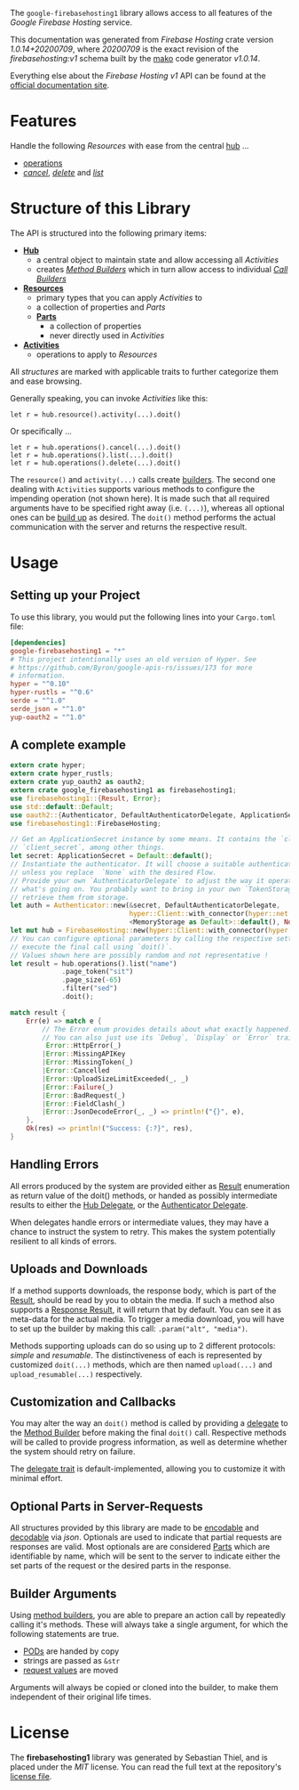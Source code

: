 <!---
DO NOT EDIT !
This file was generated automatically from 'src/mako/api/README.md.mako'
DO NOT EDIT !
-->
The `google-firebasehosting1` library allows access to all features of the *Google Firebase Hosting* service.

This documentation was generated from *Firebase Hosting* crate version *1.0.14+20200709*, where *20200709* is the exact revision of the *firebasehosting:v1* schema built by the [mako](http://www.makotemplates.org/) code generator *v1.0.14*.

Everything else about the *Firebase Hosting* *v1* API can be found at the
[official documentation site](https://firebase.google.com/docs/hosting/).
# Features

Handle the following *Resources* with ease from the central [hub](https://docs.rs/google-firebasehosting1/1.0.14+20200709/google_firebasehosting1/struct.FirebaseHosting.html) ... 

* [operations](https://docs.rs/google-firebasehosting1/1.0.14+20200709/google_firebasehosting1/struct.Operation.html)
 * [*cancel*](https://docs.rs/google-firebasehosting1/1.0.14+20200709/google_firebasehosting1/struct.OperationCancelCall.html), [*delete*](https://docs.rs/google-firebasehosting1/1.0.14+20200709/google_firebasehosting1/struct.OperationDeleteCall.html) and [*list*](https://docs.rs/google-firebasehosting1/1.0.14+20200709/google_firebasehosting1/struct.OperationListCall.html)




# Structure of this Library

The API is structured into the following primary items:

* **[Hub](https://docs.rs/google-firebasehosting1/1.0.14+20200709/google_firebasehosting1/struct.FirebaseHosting.html)**
    * a central object to maintain state and allow accessing all *Activities*
    * creates [*Method Builders*](https://docs.rs/google-firebasehosting1/1.0.14+20200709/google_firebasehosting1/trait.MethodsBuilder.html) which in turn
      allow access to individual [*Call Builders*](https://docs.rs/google-firebasehosting1/1.0.14+20200709/google_firebasehosting1/trait.CallBuilder.html)
* **[Resources](https://docs.rs/google-firebasehosting1/1.0.14+20200709/google_firebasehosting1/trait.Resource.html)**
    * primary types that you can apply *Activities* to
    * a collection of properties and *Parts*
    * **[Parts](https://docs.rs/google-firebasehosting1/1.0.14+20200709/google_firebasehosting1/trait.Part.html)**
        * a collection of properties
        * never directly used in *Activities*
* **[Activities](https://docs.rs/google-firebasehosting1/1.0.14+20200709/google_firebasehosting1/trait.CallBuilder.html)**
    * operations to apply to *Resources*

All *structures* are marked with applicable traits to further categorize them and ease browsing.

Generally speaking, you can invoke *Activities* like this:

```Rust,ignore
let r = hub.resource().activity(...).doit()
```

Or specifically ...

```ignore
let r = hub.operations().cancel(...).doit()
let r = hub.operations().list(...).doit()
let r = hub.operations().delete(...).doit()
```

The `resource()` and `activity(...)` calls create [builders][builder-pattern]. The second one dealing with `Activities` 
supports various methods to configure the impending operation (not shown here). It is made such that all required arguments have to be 
specified right away (i.e. `(...)`), whereas all optional ones can be [build up][builder-pattern] as desired.
The `doit()` method performs the actual communication with the server and returns the respective result.

# Usage

## Setting up your Project

To use this library, you would put the following lines into your `Cargo.toml` file:

```toml
[dependencies]
google-firebasehosting1 = "*"
# This project intentionally uses an old version of Hyper. See
# https://github.com/Byron/google-apis-rs/issues/173 for more
# information.
hyper = "^0.10"
hyper-rustls = "^0.6"
serde = "^1.0"
serde_json = "^1.0"
yup-oauth2 = "^1.0"
```

## A complete example

```Rust
extern crate hyper;
extern crate hyper_rustls;
extern crate yup_oauth2 as oauth2;
extern crate google_firebasehosting1 as firebasehosting1;
use firebasehosting1::{Result, Error};
use std::default::Default;
use oauth2::{Authenticator, DefaultAuthenticatorDelegate, ApplicationSecret, MemoryStorage};
use firebasehosting1::FirebaseHosting;

// Get an ApplicationSecret instance by some means. It contains the `client_id` and 
// `client_secret`, among other things.
let secret: ApplicationSecret = Default::default();
// Instantiate the authenticator. It will choose a suitable authentication flow for you, 
// unless you replace  `None` with the desired Flow.
// Provide your own `AuthenticatorDelegate` to adjust the way it operates and get feedback about 
// what's going on. You probably want to bring in your own `TokenStorage` to persist tokens and
// retrieve them from storage.
let auth = Authenticator::new(&secret, DefaultAuthenticatorDelegate,
                              hyper::Client::with_connector(hyper::net::HttpsConnector::new(hyper_rustls::TlsClient::new())),
                              <MemoryStorage as Default>::default(), None);
let mut hub = FirebaseHosting::new(hyper::Client::with_connector(hyper::net::HttpsConnector::new(hyper_rustls::TlsClient::new())), auth);
// You can configure optional parameters by calling the respective setters at will, and
// execute the final call using `doit()`.
// Values shown here are possibly random and not representative !
let result = hub.operations().list("name")
             .page_token("sit")
             .page_size(-65)
             .filter("sed")
             .doit();

match result {
    Err(e) => match e {
        // The Error enum provides details about what exactly happened.
        // You can also just use its `Debug`, `Display` or `Error` traits
         Error::HttpError(_)
        |Error::MissingAPIKey
        |Error::MissingToken(_)
        |Error::Cancelled
        |Error::UploadSizeLimitExceeded(_, _)
        |Error::Failure(_)
        |Error::BadRequest(_)
        |Error::FieldClash(_)
        |Error::JsonDecodeError(_, _) => println!("{}", e),
    },
    Ok(res) => println!("Success: {:?}", res),
}

```
## Handling Errors

All errors produced by the system are provided either as [Result](https://docs.rs/google-firebasehosting1/1.0.14+20200709/google_firebasehosting1/enum.Result.html) enumeration as return value of 
the doit() methods, or handed as possibly intermediate results to either the 
[Hub Delegate](https://docs.rs/google-firebasehosting1/1.0.14+20200709/google_firebasehosting1/trait.Delegate.html), or the [Authenticator Delegate](https://docs.rs/yup-oauth2/*/yup_oauth2/trait.AuthenticatorDelegate.html).

When delegates handle errors or intermediate values, they may have a chance to instruct the system to retry. This 
makes the system potentially resilient to all kinds of errors.

## Uploads and Downloads
If a method supports downloads, the response body, which is part of the [Result](https://docs.rs/google-firebasehosting1/1.0.14+20200709/google_firebasehosting1/enum.Result.html), should be
read by you to obtain the media.
If such a method also supports a [Response Result](https://docs.rs/google-firebasehosting1/1.0.14+20200709/google_firebasehosting1/trait.ResponseResult.html), it will return that by default.
You can see it as meta-data for the actual media. To trigger a media download, you will have to set up the builder by making
this call: `.param("alt", "media")`.

Methods supporting uploads can do so using up to 2 different protocols: 
*simple* and *resumable*. The distinctiveness of each is represented by customized 
`doit(...)` methods, which are then named `upload(...)` and `upload_resumable(...)` respectively.

## Customization and Callbacks

You may alter the way an `doit()` method is called by providing a [delegate](https://docs.rs/google-firebasehosting1/1.0.14+20200709/google_firebasehosting1/trait.Delegate.html) to the 
[Method Builder](https://docs.rs/google-firebasehosting1/1.0.14+20200709/google_firebasehosting1/trait.CallBuilder.html) before making the final `doit()` call. 
Respective methods will be called to provide progress information, as well as determine whether the system should 
retry on failure.

The [delegate trait](https://docs.rs/google-firebasehosting1/1.0.14+20200709/google_firebasehosting1/trait.Delegate.html) is default-implemented, allowing you to customize it with minimal effort.

## Optional Parts in Server-Requests

All structures provided by this library are made to be [encodable](https://docs.rs/google-firebasehosting1/1.0.14+20200709/google_firebasehosting1/trait.RequestValue.html) and 
[decodable](https://docs.rs/google-firebasehosting1/1.0.14+20200709/google_firebasehosting1/trait.ResponseResult.html) via *json*. Optionals are used to indicate that partial requests are responses 
are valid.
Most optionals are are considered [Parts](https://docs.rs/google-firebasehosting1/1.0.14+20200709/google_firebasehosting1/trait.Part.html) which are identifiable by name, which will be sent to 
the server to indicate either the set parts of the request or the desired parts in the response.

## Builder Arguments

Using [method builders](https://docs.rs/google-firebasehosting1/1.0.14+20200709/google_firebasehosting1/trait.CallBuilder.html), you are able to prepare an action call by repeatedly calling it's methods.
These will always take a single argument, for which the following statements are true.

* [PODs][wiki-pod] are handed by copy
* strings are passed as `&str`
* [request values](https://docs.rs/google-firebasehosting1/1.0.14+20200709/google_firebasehosting1/trait.RequestValue.html) are moved

Arguments will always be copied or cloned into the builder, to make them independent of their original life times.

[wiki-pod]: http://en.wikipedia.org/wiki/Plain_old_data_structure
[builder-pattern]: http://en.wikipedia.org/wiki/Builder_pattern
[google-go-api]: https://github.com/google/google-api-go-client

# License
The **firebasehosting1** library was generated by Sebastian Thiel, and is placed 
under the *MIT* license.
You can read the full text at the repository's [license file][repo-license].

[repo-license]: https://github.com/Byron/google-apis-rsblob/master/LICENSE.md
